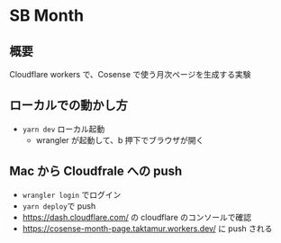 # SB Month

## 概要

Cloudflare workers で、Cosense で使う月次ページを生成する実験

## ローカルでの動かし方

- `yarn dev` ローカル起動
  - wrangler が起動して、b 押下でブラウザが開く

## Mac から Cloudfrale への push

- `wrangler login` でログイン
- `yarn deploy`で push
- https://dash.cloudflare.com/ の cloudflare のコンソールで確認
- https://cosense-month-page.taktamur.workers.dev/ に push される
